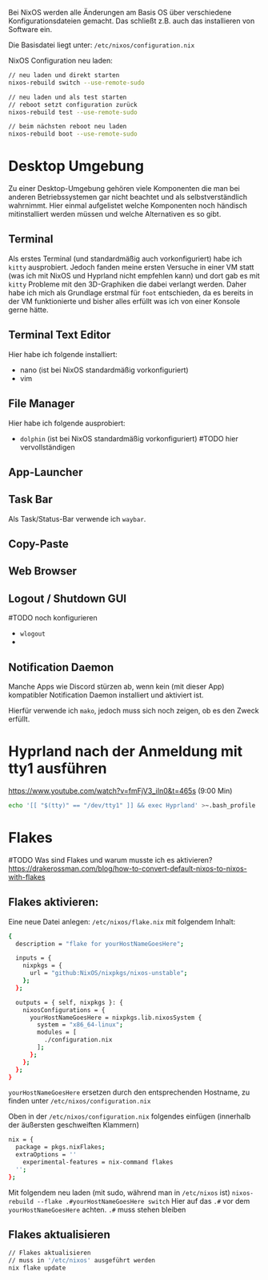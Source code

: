 Bei NixOS werden alle Änderungen am Basis OS über verschiedene Konfigurationsdateien gemacht. Das schließt z.B. auch das installieren von Software ein.

Die Basisdatei liegt unter:
`/etc/nixos/configuration.nix`

NixOS Configuration neu laden:
``` bash
// neu laden und direkt starten
nixos-rebuild switch --use-remote-sudo

// neu laden und als test starten
// reboot setzt configuration zurück
nixos-rebuild test --use-remote-sudo

// beim nächsten reboot neu laden
nixos-rebuild boot --use-remote-sudo
```

# Desktop Umgebung
Zu einer Desktop-Umgebung gehören viele Komponenten die man bei anderen Betriebssystemen gar nicht beachtet und als selbstverständlich wahrnimmt. Hier einmal aufgelistet welche Komponenten noch händisch mitinstalliert werden müssen und welche Alternativen es so gibt.

## Terminal
Als erstes Terminal (und standardmäßig auch vorkonfiguriert) habe ich `kitty` ausprobiert. Jedoch fanden meine ersten Versuche in einer VM statt (was ich mit NixOS und Hyprland nicht empfehlen kann) und dort gab es mit `kitty` Probleme mit den 3D-Graphiken die dabei verlangt werden. Daher habe ich mich als Grundlage erstmal für `foot` entschieden, da es bereits in der VM funktionierte und bisher alles erfüllt was ich von einer Konsole gerne hätte.
## Terminal Text Editor
Hier habe ich folgende installiert:
- nano (ist bei NixOS standardmäßig vorkonfiguriert)
- vim
## File Manager
Hier habe ich folgende ausprobiert:
- `dolphin` (ist bei NixOS standardmäßig vorkonfiguriert)
#TODO hier vervollständigen
## App-Launcher

## Task Bar
Als Task/Status-Bar verwende ich `waybar`.
## Copy-Paste

## Web Browser

## Logout / Shutdown GUI
#TODO noch konfigurieren
- `wlogout`
- 

## Notification Daemon
Manche Apps wie Discord stürzen ab, wenn kein (mit dieser App) kompatibler Notification Daemon installiert und aktiviert ist.

Hierfür verwende ich `mako`, jedoch muss sich noch zeigen, ob es den Zweck erfüllt.


# Hyprland nach der Anmeldung mit tty1 ausführen
https://www.youtube.com/watch?v=fmFjV3_iIn0&t=465s (9:00 Min)
``` bash
echo '[[ "$(tty)" == "/dev/tty1" ]] && exec Hyprland' >~.bash_profile
```

# Flakes 
#TODO Was sind Flakes und warum musste ich es aktivieren?
https://drakerossman.com/blog/how-to-convert-default-nixos-to-nixos-with-flakes

## Flakes aktivieren:
Eine neue Datei anlegen:
`/etc/nixos/flake.nix`
mit folgendem Inhalt:
``` bash
{
  description = "flake for yourHostNameGoesHere";

  inputs = {
    nixpkgs = {
      url = "github:NixOS/nixpkgs/nixos-unstable";
    };
  };

  outputs = { self, nixpkgs }: {
    nixosConfigurations = {
      yourHostNameGoesHere = nixpkgs.lib.nixosSystem {
        system = "x86_64-linux";
        modules = [
          ./configuration.nix
        ];
      };
    };
  };
}
```
`yourHostNameGoesHere` ersetzen durch den entsprechenden Hostname, zu finden unter `/etc/nixos/configuration.nix`

Oben in der `/etc/nixos/configuration.nix` folgendes einfügen (innerhalb der äußersten geschweiften Klammern)
``` bash
nix = {
  package = pkgs.nixFlakes;
  extraOptions = ''
    experimental-features = nix-command flakes
  '';
};
```

Mit folgendem neu laden (mit sudo, während man in `/etc/nixos` ist)
`nixos-rebuild --flake .#yourHostNameGoesHere switch`
Hier auf das `.#` vor dem `yourHostNameGoesHere` achten. `.#` muss stehen bleiben

## Flakes aktualisieren
``` bash
// Flakes aktualisieren
// muss in '/etc/nixos' ausgeführt werden
nix flake update
```